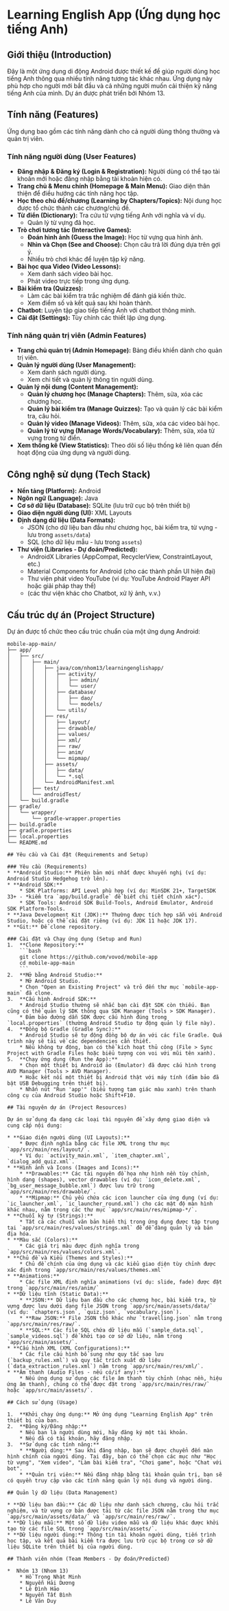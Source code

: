 # Learning English App (Ứng dụng học tiếng Anh)

## Giới thiệu (Introduction)

Đây là một ứng dụng di động Android được thiết kế để giúp người dùng học tiếng Anh thông qua nhiều tính năng tương tác khác nhau. Ứng dụng này phù hợp cho người mới bắt đầu và cả những người muốn cải thiện kỹ năng tiếng Anh của mình. Dự án được phát triển bởi Nhóm 13.

## Tính năng (Features)

Ứng dụng bao gồm các tính năng dành cho cả người dùng thông thường và quản trị viên.

### Tính năng người dùng (User Features)
* **Đăng nhập & Đăng ký (Login & Registration):** Người dùng có thể tạo tài khoản mới hoặc đăng nhập bằng tài khoản hiện có.
* **Trang chủ & Menu chính (Homepage & Main Menu):** Giao diện thân thiện để điều hướng các tính năng học tập.
* **Học theo chủ đề/chương (Learning by Chapters/Topics):** Nội dung học được tổ chức thành các chương/chủ đề.
* **Từ điển (Dictionary):** Tra cứu từ vựng tiếng Anh với nghĩa và ví dụ.
    * Quản lý từ vựng đã học.
* **Trò chơi tương tác (Interactive Games):**
    * **Đoán hình ảnh (Guess the Image):** Học từ vựng qua hình ảnh.
    * **Nhìn và Chọn (See and Choose):** Chọn câu trả lời đúng dựa trên gợi ý.
    * Nhiều trò chơi khác để luyện tập kỹ năng.
* **Bài học qua Video (Video Lessons):**
    * Xem danh sách video bài học.
    * Phát video trực tiếp trong ứng dụng.
* **Bài kiểm tra (Quizzes):**
    * Làm các bài kiểm tra trắc nghiệm để đánh giá kiến thức.
    * Xem điểm số và kết quả sau khi hoàn thành.
* **Chatbot:** Luyện tập giao tiếp tiếng Anh với chatbot thông minh.
* **Cài đặt (Settings):** Tùy chỉnh các thiết lập ứng dụng.

### Tính năng quản trị viên (Admin Features)
* **Trang chủ quản trị (Admin Homepage):** Bảng điều khiển dành cho quản trị viên.
* **Quản lý người dùng (User Management):**
    * Xem danh sách người dùng.
    * Xem chi tiết và quản lý thông tin người dùng.
* **Quản lý nội dung (Content Management):**
    * **Quản lý chương học (Manage Chapters):** Thêm, sửa, xóa các chương học.
    * **Quản lý bài kiểm tra (Manage Quizzes):** Tạo và quản lý các bài kiểm tra, câu hỏi.
    * **Quản lý video (Manage Videos):** Thêm, sửa, xóa các video bài học.
    * **Quản lý từ vựng (Manage Words/Vocabulary):** Thêm, sửa, xóa từ vựng trong từ điển.
* **Xem thống kê (View Statistics):** Theo dõi số liệu thống kê liên quan đến hoạt động của ứng dụng và người dùng.

## Công nghệ sử dụng (Tech Stack)

* **Nền tảng (Platform):** Android
* **Ngôn ngữ (Language):** Java
* **Cơ sở dữ liệu (Database):** SQLite (lưu trữ cục bộ trên thiết bị)
* **Giao diện người dùng (UI):** XML Layouts
* **Định dạng dữ liệu (Data Formats):**
    * JSON (cho dữ liệu ban đầu như chương học, bài kiểm tra, từ vựng - lưu trong `assets/data`)
    * SQL (cho dữ liệu mẫu - lưu trong `assets`)
* **Thư viện (Libraries - Dự đoán/Predicted):**
    * AndroidX Libraries (AppCompat, RecyclerView, ConstraintLayout, etc.)
    * Material Components for Android (cho các thành phần UI hiện đại)
    * Thư viện phát video YouTube (ví dụ: YouTube Android Player API hoặc giải pháp thay thế)
    * (các thư viện khác cho Chatbot, xử lý ảnh, v.v.)

## Cấu trúc dự án (Project Structure)

Dự án được tổ chức theo cấu trúc chuẩn của một ứng dụng Android:

```text
mobile-app-main/
├── app/
│   ├── src/
│   │   ├── main/
│   │   │   ├── java/com/nhom13/learningenglishapp/  
│   │   │   │   ├── activity/                           
│   │   │   │   │   ├── admin/                     
│   │   │   │   │   └── user/                       
│   │   │   │   ├── database/                    
│   │   │   │   │   ├── dao/                       
│   │   │   │   │   └── models/                     
│   │   │   │   └── utils/                           
│   │   │   ├── res/                                
│   │   │   │   ├── layout/                         
│   │   │   │   ├── drawable/                       
│   │   │   │   ├── values/                         
│   │   │   │   ├── xml/                            
│   │   │   │   ├── raw/                            
│   │   │   │   ├── anim/                           
│   │   │   │   └── mipmap/                         
│   │   │   ├── assets/                             
│   │   │   │   ├── data/                           
│   │   │   │   └── *.sql                           
│   │   │   └── AndroidManifest.xml                 
│   │   ├── test/                                 
│   │   └── androidTest/                          
│   └── build.gradle                              
├── gradle/                                         
│   └── wrapper/
│       └── gradle-wrapper.properties             
├── build.gradle                                    
├── gradle.properties                               
├── local.properties                                
└── README.md               

## Yêu cầu và Cài đặt (Requirements and Setup)

### Yêu cầu (Requirements)
* **Android Studio:** Phiên bản mới nhất được khuyến nghị (ví dụ: Android Studio Hedgehog trở lên).
* **Android SDK:**
    * SDK Platforms: API Level phù hợp (ví dụ: MinSDK 21+, TargetSDK 33+ - *kiểm tra `app/build.gradle` để biết chi tiết chính xác*).
    * SDK Tools: Android SDK Build-Tools, Android Emulator, Android SDK Platform-Tools.
* **Java Development Kit (JDK):** Thường được tích hợp sẵn với Android Studio, hoặc có thể cài đặt riêng (ví dụ: JDK 11 hoặc JDK 17).
* **Git:** Để clone repository.

### Cài đặt và Chạy ứng dụng (Setup and Run)
1.  **Clone Repository:**
    ```bash
    git clone https://github.com/vovod/mobile-app
    cd mobile-app-main
    ```
2.  **Mở bằng Android Studio:**
    * Mở Android Studio.
    * Chọn "Open an Existing Project" và trỏ đến thư mục `mobile-app-main` đã clone.
3.  **Cấu hình Android SDK:**
    * Android Studio thường sẽ nhắc bạn cài đặt SDK còn thiếu. Bạn cũng có thể quản lý SDK thông qua SDK Manager (Tools > SDK Manager).
    * Đảm bảo đường dẫn SDK được cấu hình đúng trong `local.properties` (thường Android Studio tự động quản lý file này).
4.  **Đồng bộ Gradle (Gradle Sync):**
    * Android Studio sẽ tự động đồng bộ dự án với các file Gradle. Quá trình này sẽ tải về các dependencies cần thiết.
    * Nếu không tự động, bạn có thể kích hoạt thủ công (File > Sync Project with Gradle Files hoặc biểu tượng con voi với mũi tên xanh).
5.  **Chạy ứng dụng (Run the App):**
    * Chọn một thiết bị Android ảo (Emulator) đã được cấu hình trong AVD Manager (Tools > AVD Manager).
    * Hoặc kết nối một thiết bị Android thật với máy tính (đảm bảo đã bật USB Debugging trên thiết bị).
    * Nhấn nút "Run 'app'" (biểu tượng tam giác màu xanh) trên thanh công cụ của Android Studio hoặc Shift+F10.

## Tài nguyên dự án (Project Resources)

Dự án sử dụng đa dạng các loại tài nguyên để xây dựng giao diện và cung cấp nội dung:

* **Giao diện người dùng (UI Layouts):**
    * Được định nghĩa bằng các file XML trong thư mục `app/src/main/res/layout/`.
    * Ví dụ: `activity_main.xml`, `item_chapter.xml`, `dialog_add_quiz.xml`.
* **Hình ảnh và Icons (Images and Icons):**
    * **Drawables:** Các tài nguyên đồ họa như hình nền tùy chỉnh, hình dạng (shapes), vector drawables (ví dụ: `icon_delete.xml`, `bg_user_message_bubble.xml`) được lưu trữ trong `app/src/main/res/drawable/`.
    * **Mipmap:** Chủ yếu chứa các icon launcher của ứng dụng (ví dụ: `ic_launcher.xml`, `ic_launcher_round.xml`) cho các mật độ màn hình khác nhau, nằm trong các thư mục `app/src/main/res/mipmap-*/`.
* **Chuỗi ký tự (Strings):**
    * Tất cả các chuỗi văn bản hiển thị trong ứng dụng được tập trung tại `app/src/main/res/values/strings.xml` để dễ dàng quản lý và bản địa hóa.
* **Màu sắc (Colors):**
    * Các giá trị màu được định nghĩa trong `app/src/main/res/values/colors.xml`.
* **Chủ đề và Kiểu (Themes and Styles):**
    * Chủ đề chính của ứng dụng và các kiểu giao diện tùy chỉnh được xác định trong `app/src/main/res/values/themes.xml` 
* **Animations:**
    * Các file XML định nghĩa animations (ví dụ: slide, fade) được đặt trong `app/src/main/res/anim/` 
* **Dữ liệu tĩnh (Static Data):**
    * **JSON:** Dữ liệu ban đầu cho các chương học, bài kiểm tra, từ vựng được lưu dưới dạng file JSON trong `app/src/main/assets/data/` (ví dụ: `chapters.json`, `quiz.json`, `vocabulary.json`).
    * **Raw JSON:** File JSON thô khác như `travelling.json` nằm trong `app/src/main/res/raw/`.
    * **SQL:** Các file SQL chứa dữ liệu mẫu (`sample_data.sql`, `sample_videos.sql`) để khởi tạo cơ sở dữ liệu, nằm trong `app/src/main/assets/`.
* **Cấu hình XML (XML Configurations):**
    * Các file cấu hình bổ sung như quy tắc sao lưu (`backup_rules.xml`) và quy tắc trích xuất dữ liệu (`data_extraction_rules.xml`) nằm trong `app/src/main/res/xml/`.
* **Âm thanh (Audio Files - nếu có/if any):**
    * Nếu ứng dụng sử dụng các file âm thanh tùy chỉnh (nhạc nền, hiệu ứng âm thanh), chúng có thể được đặt trong `app/src/main/res/raw/` hoặc `app/src/main/assets/`. 

## Cách sử dụng (Usage)

1.  **Khởi chạy ứng dụng:** Mở ứng dụng "Learning English App" trên thiết bị của bạn.
2.  **Đăng ký/Đăng nhập:**
    * Nếu bạn là người dùng mới, hãy đăng ký một tài khoản.
    * Nếu đã có tài khoản, hãy đăng nhập.
3.  **Sử dụng các tính năng:**
    * **Người dùng:** Sau khi đăng nhập, bạn sẽ được chuyển đến màn hình chính của người dùng. Tại đây, bạn có thể chọn các mục như "Học từ vựng", "Xem video", "Làm bài kiểm tra", "Chơi game", hoặc "Chat với bot".
    * **Quản trị viên:** Nếu đăng nhập bằng tài khoản quản trị, bạn sẽ có quyền truy cập vào các tính năng quản lý nội dung và người dùng.

## Quản lý dữ liệu (Data Management)

* **Dữ liệu ban đầu:** Các dữ liệu như danh sách chương, câu hỏi trắc nghiệm, và từ vựng cơ bản được tải từ các file JSON nằm trong thư mục `app/src/main/assets/data/` và `app/src/main/res/raw/`.
* **Dữ liệu mẫu:** Một số dữ liệu video mẫu và dữ liệu khác được khởi tạo từ các file SQL trong `app/src/main/assets/`.
* **Dữ liệu người dùng:** Thông tin tài khoản người dùng, tiến trình học tập, và kết quả bài kiểm tra được lưu trữ cục bộ trong cơ sở dữ liệu SQLite trên thiết bị của người dùng.

## Thành viên nhóm (Team Members - Dự đoán/Predicted)

*  Nhóm 13 (Nhom 13)
    * Hồ Trọng Nhật Minh
    * Nguyễn Hải Dương
    * Lê Đình Hảo
    * Nguyễn Tất Bình
    * Lê Văn Duy

